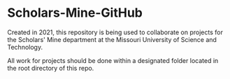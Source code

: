 # Scholars-Mine-GitHub
Created in 2021, this repository is being used to collaborate on projects for the Scholars' Mine department at the Missouri University of Science and Technology.

All work for projects should be done within a designated folder located in the root directory of this repo.
